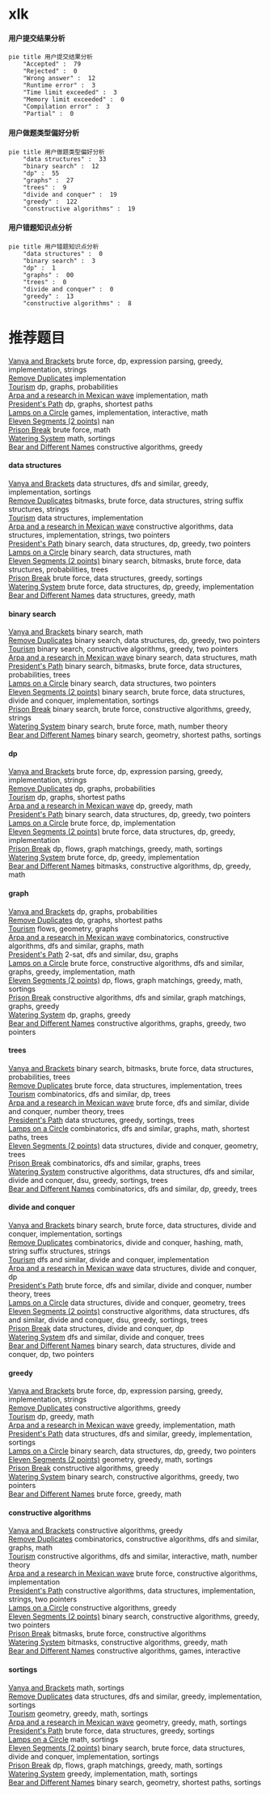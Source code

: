 # xlk
<!-- tabs:start -->
#### **用户提交结果分析**

```mermaid
pie title 用户提交结果分析
    "Accepted" :  79
    "Rejected" :  0
    "Wrong answer" :  12
    "Runtime error" :  3
    "Time limit exceeded" :  3
    "Memory limit exceeded" :  0
    "Compilation error" :  3
    "Partial" :  0
```
#### **用户做题类型偏好分析**

```mermaid
pie title 用户做题类型偏好分析
    "data structures" :  33
    "binary search" :  12
    "dp" :  55
    "graphs" :  27
    "trees" :  9
    "divide and conquer" :  19
    "greedy" :  122
    "constructive algorithms" :  19
```
#### **用户错题知识点分析**

```mermaid
pie title 用户错题知识点分析
    "data structures" :  0
    "binary search" :  3
    "dp" :  1
    "graphs" :  00
    "trees" :  0
    "divide and conquer" :  0
    "greedy" :  13
    "constructive algorithms" :  8
```
<!-- tabs:end -->
# 推荐题目
[Vanya and Brackets](http://codeforces.com/problemset/problem/552/E)		brute force,
                        dp,
                        expression parsing,
                        greedy,
                        implementation,
                        strings		  
[Remove Duplicates](http://codeforces.com/problemset/problem/978/A)		implementation		  
[Tourism](http://codeforces.com/problemset/problem/1310/D)		dp,
                        graphs,
                        probabilities		  
[Arpa and a research in Mexican wave](http://codeforces.com/problemset/problem/851/A)		implementation,
                        math		  
[President's Path](http://codeforces.com/problemset/problem/416/E)		dp,
                        graphs,
                        shortest paths		  
[Lamps on a Circle](http://codeforces.com/problemset/problem/1368/F)		games,
                        implementation,
                        interactive,
                        math		  
[Eleven Segments (2 points)](https://codeforces.com/contest/1164/problem/J)		nan		  
[Prison Break](http://codeforces.com/problemset/problem/1415/A)		brute force,
                        math		  
[Watering System](http://codeforces.com/problemset/problem/967/B)		math,
                        sortings		  
[Bear and Different Names](https://codeforces.com/contest/790/problem/A)		constructive algorithms,
                        greedy		  
<!-- tabs:start -->
#### **data structures**
[Vanya and Brackets](http://codeforces.com/problemset/problem/1369/E)		data structures,
                        dfs and similar,
                        greedy,
                        implementation,
                        sortings		  
[Remove Duplicates](http://codeforces.com/problemset/problem/914/F)		bitmasks,
                        brute force,
                        data structures,
                        string suffix structures,
                        strings		  
[Tourism](http://codeforces.com/problemset/problem/1468/C)		data structures,
                        implementation		  
[Arpa and a research in Mexican wave](http://codeforces.com/problemset/problem/1381/A2)		constructive algorithms,
                        data structures,
                        implementation,
                        strings,
                        two pointers		  
[President's Path](http://codeforces.com/problemset/problem/1492/C)		binary search,
                        data structures,
                        dp,
                        greedy,
                        two pointers		  
[Lamps on a Circle](http://codeforces.com/problemset/problem/1490/G)		binary search,
                        data structures,
                        math		  
[Eleven Segments (2 points)](http://codeforces.com/problemset/problem/1479/D)		binary search,
                        bitmasks,
                        brute force,
                        data structures,
                        probabilities,
                        trees		  
[Prison Break](http://codeforces.com/problemset/problem/1497/A)		brute force,
                        data structures,
                        greedy,
                        sortings		  
[Watering System](http://codeforces.com/problemset/problem/1491/C)		brute force,
                        data structures,
                        dp,
                        greedy,
                        implementation		  
[Bear and Different Names](http://codeforces.com/problemset/problem/1492/B)		data structures,
                        greedy,
                        math		  
#### **binary search**
[Vanya and Brackets](http://codeforces.com/problemset/problem/1359/C)		binary search,
                        math		  
[Remove Duplicates](http://codeforces.com/problemset/problem/1492/C)		binary search,
                        data structures,
                        dp,
                        greedy,
                        two pointers		  
[Tourism](http://codeforces.com/problemset/problem/1463/D)		binary search,
                        constructive algorithms,
                        greedy,
                        two pointers		  
[Arpa and a research in Mexican wave](http://codeforces.com/problemset/problem/1490/G)		binary search,
                        data structures,
                        math		  
[President's Path](http://codeforces.com/problemset/problem/1479/D)		binary search,
                        bitmasks,
                        brute force,
                        data structures,
                        probabilities,
                        trees		  
[Lamps on a Circle](http://codeforces.com/problemset/problem/1436/E)		binary search,
                        data structures,
                        two pointers		  
[Eleven Segments (2 points)](http://codeforces.com/problemset/problem/1461/D)		binary search,
                        brute force,
                        data structures,
                        divide and conquer,
                        implementation,
                        sortings		  
[Prison Break](http://codeforces.com/problemset/problem/1493/C)		binary search,
                        brute force,
                        constructive algorithms,
                        greedy,
                        strings		  
[Watering System](http://codeforces.com/problemset/problem/1487/D)		binary search,
                        brute force,
                        math,
                        number theory		  
[Bear and Different Names](http://codeforces.com/problemset/problem/1486/B)		binary search,
                        geometry,
                        shortest paths,
                        sortings		  
#### **dp**
[Vanya and Brackets](http://codeforces.com/problemset/problem/552/E)		brute force,
                        dp,
                        expression parsing,
                        greedy,
                        implementation,
                        strings		  
[Remove Duplicates](http://codeforces.com/problemset/problem/1310/D)		dp,
                        graphs,
                        probabilities		  
[Tourism](http://codeforces.com/problemset/problem/416/E)		dp,
                        graphs,
                        shortest paths		  
[Arpa and a research in Mexican wave](http://codeforces.com/problemset/problem/76/D)		dp,
                        greedy,
                        math		  
[President's Path](http://codeforces.com/problemset/problem/1492/C)		binary search,
                        data structures,
                        dp,
                        greedy,
                        two pointers		  
[Lamps on a Circle](https://codeforces.com/contest/1457/problem/C)		brute force,
                        dp,
                        implementation		  
[Eleven Segments (2 points)](http://codeforces.com/problemset/problem/1491/C)		brute force,
                        data structures,
                        dp,
                        greedy,
                        implementation		  
[Prison Break](http://codeforces.com/problemset/problem/1437/C)		dp,
                        flows,
                        graph matchings,
                        greedy,
                        math,
                        sortings		  
[Watering System](http://codeforces.com/problemset/problem/1499/B)		brute force,
                        dp,
                        greedy,
                        implementation		  
[Bear and Different Names](http://codeforces.com/problemset/problem/1491/D)		bitmasks,
                        constructive algorithms,
                        dp,
                        greedy,
                        math		  
#### **graph**
[Vanya and Brackets](http://codeforces.com/problemset/problem/1310/D)		dp,
                        graphs,
                        probabilities		  
[Remove Duplicates](http://codeforces.com/problemset/problem/416/E)		dp,
                        graphs,
                        shortest paths		  
[Tourism](http://codeforces.com/problemset/problem/223/E)		flows,
                        geometry,
                        graphs		  
[Arpa and a research in Mexican wave](http://codeforces.com/problemset/problem/612/E)		combinatorics,
                        constructive algorithms,
                        dfs and similar,
                        graphs,
                        math		  
[President's Path](http://codeforces.com/problemset/problem/228/E)		2-sat,
                        dfs and similar,
                        dsu,
                        graphs		  
[Lamps on a Circle](http://codeforces.com/problemset/problem/1487/C)		brute force,
                        constructive algorithms,
                        dfs and similar,
                        graphs,
                        greedy,
                        implementation,
                        math		  
[Eleven Segments (2 points)](http://codeforces.com/problemset/problem/1437/C)		dp,
                        flows,
                        graph matchings,
                        greedy,
                        math,
                        sortings		  
[Prison Break](http://codeforces.com/problemset/problem/1470/D)		constructive algorithms,
                        dfs and similar,
                        graph matchings,
                        graphs,
                        greedy		  
[Watering System](http://codeforces.com/problemset/problem/1476/C)		dp,
                        graphs,
                        greedy		  
[Bear and Different Names](http://codeforces.com/problemset/problem/1304/D)		constructive algorithms,
                        graphs,
                        greedy,
                        two pointers		  
#### **trees**
[Vanya and Brackets](http://codeforces.com/problemset/problem/1479/D)		binary search,
                        bitmasks,
                        brute force,
                        data structures,
                        probabilities,
                        trees		  
[Remove Duplicates](http://codeforces.com/problemset/problem/1511/C)		brute force,
                        data structures,
                        implementation,
                        trees		  
[Tourism](http://codeforces.com/problemset/problem/1499/F)		combinatorics,
                        dfs and similar,
                        dp,
                        trees		  
[Arpa and a research in Mexican wave](http://codeforces.com/problemset/problem/1491/E)		brute force,
                        dfs and similar,
                        divide and conquer,
                        number theory,
                        trees		  
[President's Path](http://codeforces.com/problemset/problem/1466/D)		data structures,
                        greedy,
                        sortings,
                        trees		  
[Lamps on a Circle](http://codeforces.com/problemset/problem/1495/D)		combinatorics,
                        dfs and similar,
                        graphs,
                        math,
                        shortest paths,
                        trees		  
[Eleven Segments (2 points)](http://codeforces.com/problemset/problem/1303/G)		data structures,
                        divide and conquer,
                        geometry,
                        trees		  
[Prison Break](http://codeforces.com/problemset/problem/1454/E)		combinatorics,
                        dfs and similar,
                        graphs,
                        trees		  
[Watering System](http://codeforces.com/problemset/problem/1494/D)		constructive algorithms,
                        data structures,
                        dfs and similar,
                        divide and conquer,
                        dsu,
                        greedy,
                        sortings,
                        trees		  
[Bear and Different Names](http://codeforces.com/problemset/problem/1292/C)		combinatorics,
                        dfs and similar,
                        dp,
                        greedy,
                        trees		  
#### **divide and conquer**
[Vanya and Brackets](http://codeforces.com/problemset/problem/1461/D)		binary search,
                        brute force,
                        data structures,
                        divide and conquer,
                        implementation,
                        sortings		  
[Remove Duplicates](http://codeforces.com/problemset/problem/1466/G)		combinatorics,
                        divide and conquer,
                        hashing,
                        math,
                        string suffix structures,
                        strings		  
[Tourism](http://codeforces.com/problemset/problem/1490/D)		dfs and similar,
                        divide and conquer,
                        implementation		  
[Arpa and a research in Mexican wave](https://codeforces.com/contest/1483/problem/C)		data structures,
                        divide and conquer,
                        dp		  
[President's Path](http://codeforces.com/problemset/problem/1491/E)		brute force,
                        dfs and similar,
                        divide and conquer,
                        number theory,
                        trees		  
[Lamps on a Circle](http://codeforces.com/problemset/problem/1303/G)		data structures,
                        divide and conquer,
                        geometry,
                        trees		  
[Eleven Segments (2 points)](http://codeforces.com/problemset/problem/1494/D)		constructive algorithms,
                        data structures,
                        dfs and similar,
                        divide and conquer,
                        dsu,
                        greedy,
                        sortings,
                        trees		  
[Prison Break](http://codeforces.com/problemset/problem/1482/E)		data structures,
                        divide and conquer,
                        dp		  
[Watering System](http://codeforces.com/problemset/problem/566/C)		dfs and similar,
                        divide and conquer,
                        trees		  
[Bear and Different Names](http://codeforces.com/problemset/problem/1428/F)		binary search,
                        data structures,
                        divide and conquer,
                        dp,
                        two pointers		  
#### **greedy**
[Vanya and Brackets](http://codeforces.com/problemset/problem/552/E)		brute force,
                        dp,
                        expression parsing,
                        greedy,
                        implementation,
                        strings		  
[Remove Duplicates](https://codeforces.com/contest/790/problem/A)		constructive algorithms,
                        greedy		  
[Tourism](http://codeforces.com/problemset/problem/76/D)		dp,
                        greedy,
                        math		  
[Arpa and a research in Mexican wave](http://codeforces.com/problemset/problem/1016/A)		greedy,
                        implementation,
                        math		  
[President's Path](http://codeforces.com/problemset/problem/1369/E)		data structures,
                        dfs and similar,
                        greedy,
                        implementation,
                        sortings		  
[Lamps on a Circle](http://codeforces.com/problemset/problem/1492/C)		binary search,
                        data structures,
                        dp,
                        greedy,
                        two pointers		  
[Eleven Segments (2 points)](https://codeforces.com/contest/1496/problem/C)		geometry,
                        greedy,
                        math,
                        sortings		  
[Prison Break](http://codeforces.com/problemset/problem/1493/A)		constructive algorithms,
                        greedy		  
[Watering System](http://codeforces.com/problemset/problem/1463/D)		binary search,
                        constructive algorithms,
                        greedy,
                        two pointers		  
[Bear and Different Names](http://codeforces.com/problemset/problem/1462/C)		brute force,
                        greedy,
                        math		  
#### **constructive algorithms**
[Vanya and Brackets](https://codeforces.com/contest/790/problem/A)		constructive algorithms,
                        greedy		  
[Remove Duplicates](http://codeforces.com/problemset/problem/612/E)		combinatorics,
                        constructive algorithms,
                        dfs and similar,
                        graphs,
                        math		  
[Tourism](http://codeforces.com/problemset/problem/1404/D)		constructive algorithms,
                        dfs and similar,
                        interactive,
                        math,
                        number theory		  
[Arpa and a research in Mexican wave](https://codeforces.com/contest/668/problem/B)		brute force,
                        constructive algorithms,
                        implementation		  
[President's Path](http://codeforces.com/problemset/problem/1381/A2)		constructive algorithms,
                        data structures,
                        implementation,
                        strings,
                        two pointers		  
[Lamps on a Circle](http://codeforces.com/problemset/problem/1493/A)		constructive algorithms,
                        greedy		  
[Eleven Segments (2 points)](http://codeforces.com/problemset/problem/1463/D)		binary search,
                        constructive algorithms,
                        greedy,
                        two pointers		  
[Prison Break](https://codeforces.com/contest/1456/problem/B)		bitmasks,
                        brute force,
                        constructive algorithms		  
[Watering System](http://codeforces.com/problemset/problem/1492/D)		bitmasks,
                        constructive algorithms,
                        greedy,
                        math		  
[Bear and Different Names](https://codeforces.com/contest/1504/problem/D)		constructive algorithms,
                        games,
                        interactive		  
#### **sortings**
[Vanya and Brackets](http://codeforces.com/problemset/problem/967/B)		math,
                        sortings		  
[Remove Duplicates](http://codeforces.com/problemset/problem/1369/E)		data structures,
                        dfs and similar,
                        greedy,
                        implementation,
                        sortings		  
[Tourism](https://codeforces.com/contest/1496/problem/C)		geometry,
                        greedy,
                        math,
                        sortings		  
[Arpa and a research in Mexican wave](http://codeforces.com/problemset/problem/1495/A)		geometry,
                        greedy,
                        math,
                        sortings		  
[President's Path](http://codeforces.com/problemset/problem/1497/A)		brute force,
                        data structures,
                        greedy,
                        sortings		  
[Lamps on a Circle](http://codeforces.com/problemset/problem/1427/A)		math,
                        sortings		  
[Eleven Segments (2 points)](http://codeforces.com/problemset/problem/1461/D)		binary search,
                        brute force,
                        data structures,
                        divide and conquer,
                        implementation,
                        sortings		  
[Prison Break](http://codeforces.com/problemset/problem/1437/C)		dp,
                        flows,
                        graph matchings,
                        greedy,
                        math,
                        sortings		  
[Watering System](http://codeforces.com/problemset/problem/1473/A)		greedy,
                        implementation,
                        math,
                        sortings		  
[Bear and Different Names](http://codeforces.com/problemset/problem/1486/B)		binary search,
                        geometry,
                        shortest paths,
                        sortings		  
<!-- tabs:end -->
